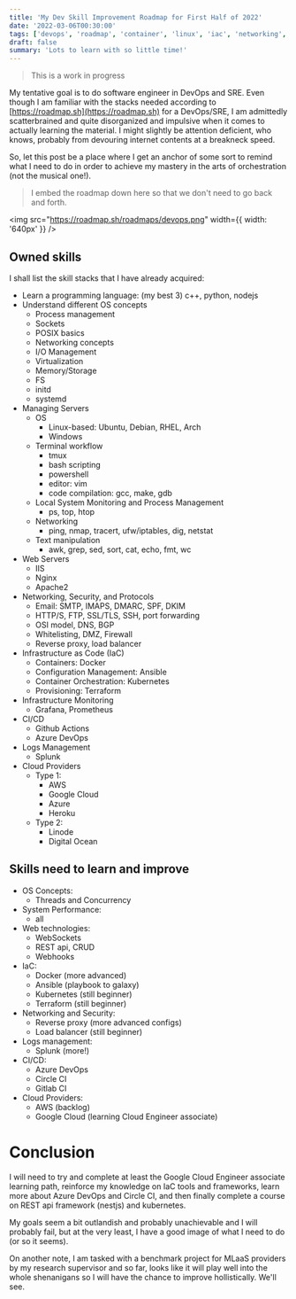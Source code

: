 ```yaml
---
title: 'My Dev Skill Improvement Roadmap for First Half of 2022'
date: '2022-03-06T00:30:00'
tags: ['devops', 'roadmap', 'container', 'linux', 'iac', 'networking', 'monitoring', 'automation']
draft: false
summary: 'Lots to learn with so little time!'
---
```


> This is a work in progress

My tentative goal is to do software engineer in DevOps and SRE. Even though I am familiar with the stacks needed according to [https://roadmap.sh](https://roadmap.sh) for a DevOps/SRE, I am admittedly scatterbrained and quite disorganized and impulsive when it comes to actually learning the material. I might slightly be attention deficient, who knows, probably from devouring internet contents at a breakneck speed.

So, let this post be a place where I get an anchor of some sort to remind what I need to do in order to achieve my mastery in the arts of orchestration (not the musical one!).

> I embed the roadmap down here so that we don't need to go back and forth.

<img src="https://roadmap.sh/roadmaps/devops.png" width={{ width: '640px' }} />

## Owned skills

I shall list the skill stacks that I have already acquired:

- Learn a programming language: (my best 3) c++, python, nodejs
- Understand different OS concepts
  - Process management
  - Sockets
  - POSIX basics
  - Networking concepts
  - I/O Management
  - Virtualization
  - Memory/Storage
  - FS
  - initd
  - systemd
- Managing Servers
  - OS
    - Linux-based: Ubuntu, Debian, RHEL, Arch
    - Windows
  - Terminal workflow
    - tmux
    - bash scripting
    - powershell
    - editor: vim
    - code compilation: gcc, make, gdb
  - Local System Monitoring and Process Management
    - ps, top, htop
  - Networking
    - ping, nmap, tracert, ufw/iptables, dig, netstat
  - Text manipulation
    - awk, grep, sed, sort, cat, echo, fmt, wc
- Web Servers
  - IIS
  - Nginx
  - Apache2
- Networking, Security, and Protocols
  - Email: SMTP, IMAPS, DMARC, SPF, DKIM
  - HTTP/S, FTP, SSL/TLS, SSH, port forwarding
  - OSI model, DNS, BGP
  - Whitelisting, DMZ, Firewall
  - Reverse proxy, load balancer
- Infrastructure as Code (IaC)
  - Containers: Docker
  - Configuration Management: Ansible
  - Container Orchestration: Kubernetes
  - Provisioning: Terraform
- Infrastructure Monitoring
  - Grafana, Prometheus
- CI/CD
  - Github Actions
  - Azure DevOps
- Logs Management
  - Splunk
- Cloud Providers
  - Type 1:
    - AWS
    - Google Cloud
    - Azure
    - Heroku
  - Type 2:
    - Linode
    - Digital Ocean

## Skills need to learn and improve

- OS Concepts:
  - Threads and Concurrency
- System Performance:
  - all
- Web technologies:
  - WebSockets
  - REST api, CRUD
  - Webhooks
- IaC:
  - Docker (more advanced)
  - Ansible (playbook to galaxy)
  - Kubernetes (still beginner)
  - Terraform (still beginner)
- Networking and Security:
  - Reverse proxy (more advanced configs)
  - Load balancer (still beginner)
- Logs management:
  - Splunk (more!)
- CI/CD:
  - Azure DevOps
  - Circle CI
  - Gitlab CI
- Cloud Providers:
  - AWS (backlog)
  - Google Cloud (learning Cloud Engineer associate)

# Conclusion

I will need to try and complete at least the Google Cloud Engineer associate learning path, reinforce my knowledge on IaC tools and frameworks, learn more about Azure DevOps and Circle CI, and then finally complete a course on REST api framework (nestjs) and kubernetes.

My goals seem a bit outlandish and probably unachievable and I will probably fail, but at the very least, I have a good image of what I need to do (or so it seems).

On another note, I am tasked with a benchmark project for MLaaS providers by my research supervisor and so far, looks like it will play well into the whole shenanigans so I will have the chance to improve hollistically. We'll see.
